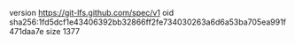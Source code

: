 version https://git-lfs.github.com/spec/v1
oid sha256:1fd5dcf1e43406392bb32866ff2fe734030263a6d6a53ba705ea991f471daa7e
size 1377
